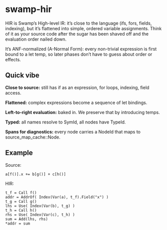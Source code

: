# swamp-hir

HIR is Swamp’s High-level IR: it’s close to the language (ifs, fors, fields, indexing),
but it’s flattened into simple, ordered variable assignments. Think of it as your source
code after the sugar has been shaved off and the evaluation order nailed down.

It’s ANF-normalized (A-Normal Form): every non-trivial expression is first bound
to a let temp, so later phases don’t have to guess about order or effects.

## Quick vibe

**Close to source:** still has if as an expression, for loops, indexing, field access.

**Flattened:** complex expressions become a sequence of let bindings.

**Left-to-right evaluation:** baked in. We preserve that by introducing temps.

**Typed:** all names resolve to SymId, all nodes have TypeId.

**Spans for diagnostics:** every node carries a NodeId that maps to source_map_cache::Node.

## Example

Source:

```swamp
a[f()].x += b[g()] + c[h()]
```

HIR:

```
t_f = Call f()
addr = AddrOf( Index(Var(a), t_f).Field("x") )
t_g = Call g()
lhs = Use( Index(Var(b), t_g) )
t_h = Call h()
rhs = Use( Index(Var(c), t_h) )
sum = Add(lhs, rhs)
*addr = sum
```
